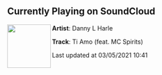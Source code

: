 ## Currently Playing on SoundCloud

[<img align="left" width="100" src="https://i1.sndcdn.com/artworks-lN7v78TzP8g7-0-t500x500.jpg">](https://soundcloud.com/dannylharle/ti-amo-feat-mc-spirits?in=maddecent/sets/danny-l-harle-harlecore)

**Artist**: Danny L Harle 

**Track**: Ti Amo (feat. MC Spirits)

Last updated at 03/05/2021 10:41
